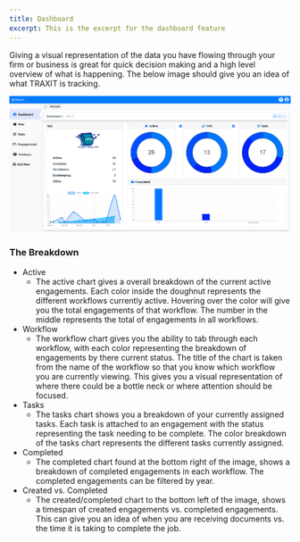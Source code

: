 ```yaml
---
title: Dashboard
excerpt: This is the excerpt for the dashboard feature
---
```


Giving a visual representation of the data you have flowing through your firm or business is great for quick decision making and a high level overview of what is happening. The below image should give you an idea of what TRAXIT is tracking.

![alt text](../static/img/dashboard-feature.png)

### The Breakdown

* Active
    * The active chart gives a overall breakdown of the current active engagements. Each color inside the doughnut represents the different workflows currently active. Hovering over the color will give you the total engagements of that workflow. The number in the middle represents the total of engagements in all workflows.
* Workflow
    * The workflow chart gives you the ability to tab through each workflow, with each color representing the breakdown of engagements by there current status. The title of the chart is taken from the name of the workflow so that you know which workflow you are currently viewing. This gives you a visual representation of where there could be a bottle neck or where attention should be focused.
* Tasks
    * The tasks chart shows you a breakdown of your currently assigned tasks. Each task is attached to an engagement with the status representing the task needing to be complete. The color breakdown of the tasks chart represents the different tasks currently assigned.
* Completed
    * The completed chart found at the bottom right of the image, shows a breakdown of completed engagements in each workflow. The completed engagements can be filtered by year.
* Created vs. Completed
    * The created/completed chart to the bottom left of the image, shows a timespan of created engagements vs. completed engagements. This can give you an idea of when you are receiving documents vs. the time it is taking to complete the job.
